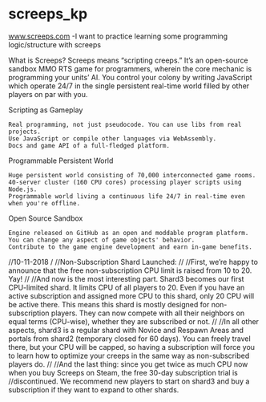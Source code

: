 # screeps_kp

www.screeps.com
-I want to practice learning some programming logic/structure with screeps

What is Screeps?
Screeps means “scripting creeps.” It’s an open-source sandbox MMO RTS game for programmers, wherein the core mechanic is programming your units’ AI. You control your colony by writing JavaScript which operate 24/7 in the single persistent real-time world filled by other players on par with you. 

Scripting as Gameplay

    Real programming, not just pseudocode. You can use libs from real projects.
    Use JavaScript or compile other languages via WebAssembly.
    Docs and game API of a full-fledged platform.

Programmable Persistent World

    Huge persistent world consisting of 70,000 interconnected game rooms.
    40-server cluster (160 CPU cores) processing player scripts using Node.js.
    Programmable world living a continuous life 24/7 in real-time even when you're offline.

Open Source Sandbox

    Engine released on GitHub as an open and moddable program platform.
    You can change any aspect of game objects' behavior.
    Contribute to the game engine development and earn in-game benefits.


//10-11-2018
/
//Non-Subscription Shard Launched: 
//
//First, we’re happy to announce that the free non-subscription CPU limit is raised from 10 to 20. Yay!
//
//And now is the most interesting part. Shard3 becomes our first CPU-limited shard. It limits CPU of all players to 20. Even if you have an active subscription and assigned more CPU to this shard, only 20 CPU will be active there. This means this shard is mostly designed for non-subscription players. They can now compete with all their neighbors on equal terms (CPU-wise), whether they are subscribed or not.
//
//In all other aspects, shard3 is a regular shard with Novice and Respawn Areas and portals from shard2 (temporary closed for 60 days). You can freely travel there, but your CPU will be capped, so having a subscription will force you to learn how to optimize your creeps in the same way as non-subscribed players do.
//
//And the last thing: since you get twice as much CPU now when you buy Screeps on Steam, the free 30-day subscription trial is //discontinued. We recommend new players to start on shard3 and buy a subscription if they want to expand to other shards.
